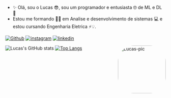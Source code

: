 - ✨ Olá, sou o Lucas 😎, sou um programador e entusiasta 🤓 de ML e DL 🤖
- Estou me formando 👨‍🎓 em Analise e desenvolvimento de sistemas 💻 e estou cursando Engenharia Eletrica ⚡💡.

[![Github](https://img.shields.io/badge/GitHub-100000?style=for-the-badge&logo=github&logoColor=white)](https://github.com/LucasATS/)
[![instagram](https://img.shields.io/badge/Instagram-E4405F?style=for-the-badge&logo=instagram&logoColor=white)](https://www.instagram.com/lukaolmd/)
[![linkedin](https://img.shields.io/badge/LinkedIn-0077B5?style=for-the-badge&logo=linkedin&logoColor=white)](https://www.linkedin.com/in/lucas-almeida-tiburtino-da-silva-4274ab153/)

<img align="right" alt="Lucas-pic" height="150" style="border-radius:50px;" src="">

![Lucas's GitHub stats](https://github-readme-stats.vercel.app/api?username=LucasATS&show_icons=true)
[![Top Langs](https://github-readme-stats.vercel.app/api/top-langs/?username=LucasATS&layout=compact)](https://github.com/LucasATS/)
